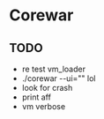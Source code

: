 # Corewar

## TODO

* re test vm_loader
* ./corewar --ui="" lol
* look for crash
* print aff
* vm verbose
